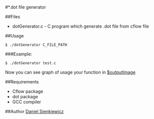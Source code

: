 #*.dot file generator

##Files
* dotGenerator.c - C program which generate .dot file from cflow file

##Usage
~~~
$ ./dotGenerator C_FILE_PATH
~~~
###Example:
~~~
$ ./dotGenerator test.c
~~~

Now you can see graph of usage your function in [$outputImage](fileGenerator.sh)

##Requirements
* Cflow package
* dot package
* GCC compiler

##Author
[Daniel Sienkiewicz](mailto:sienkiewicz@project-midas.com)